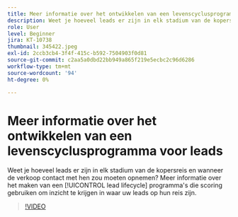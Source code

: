 ```yaml
---
title: Meer informatie over het ontwikkelen van een levenscyclusprogramma voor leads
description: Weet je hoeveel leads er zijn in elk stadium van de kopersreis en wanneer de verkoop contact met hen zou moeten opnemen? Meer informatie over het maken van een [!UICONTROL lead lifecycle] programma's die scoring gebruiken om inzicht te krijgen in waar uw leads op hun reis zijn.
role: User
level: Beginner
jira: KT-10738
thumbnail: 345422.jpeg
exl-id: 2ccb3cb4-3f4f-415c-b592-7504903f0d81
source-git-commit: c2aa5a0dbd22bb949a865f219e5ecbc2c96d6286
workflow-type: tm+mt
source-wordcount: '94'
ht-degree: 0%

---
```


# Meer informatie over het ontwikkelen van een levenscyclusprogramma voor leads

Weet je hoeveel leads er zijn in elk stadium van de kopersreis en wanneer de verkoop contact met hen zou moeten opnemen? Meer informatie over het maken van een [!UICONTROL lead lifecycle] programma&#39;s die scoring gebruiken om inzicht te krijgen in waar uw leads op hun reis zijn.

>[!VIDEO](https://video.tv.adobe.com/v/345422/?quality=12&learn=on)
